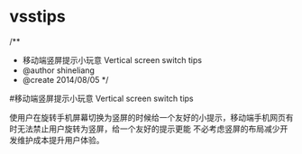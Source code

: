 vsstips
=======
/**
 * 移动端竖屏提示小玩意 Vertical screen switch tips
 * @author shineliang
 * @create 2014/08/05
 */
 
#移动端竖屏提示小玩意 Vertical screen switch tips

使用户在旋转手机屏幕切换为竖屏的时候给一个友好的小提示，移动端手机网页有时无法禁止用户旋转为竖屏，给一个友好的提示更能
不必考虑竖屏的布局减少开发维护成本提升用户体验。
